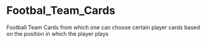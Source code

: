 # Footbal_Team_Cards
Football Team Cards from which one can choose certain player cards based on the position in which the player plays
